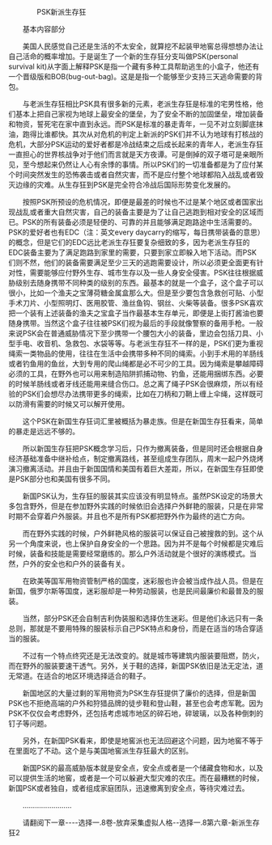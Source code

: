 <div class="read-content j_readContent" id="">
                <p>　　　　PSK新派生存狂<p>　　基本内容部分<p>　　美国人民感觉自己还是生活的不太安全，就算挖不起装甲地窖总得想想办法让自己活命的概率增加。于是诞生了一个新的生存狂分支叫做PSK(personal survival kit)从字面上解释PSK是指一个藏有多种工具帮助逃生的小盒子，他还有一个晋级版和BOB(bug-out-bag)。这是是指一个能够至少支持三天逃命需要的背包。<p>　　与老派生存狂相比PSK具有很多新的元素，老派生存狂是标准的宅男性格，他们基本上把自己家视为地球上最安全的堡垒，为了安全不断的加固堡垒，增加装备和物资，誓死宅在家中直到永远。而PSK是标准的暴走青年，一见不对立刻脚底抹油，跑得比谁都快。其次从对危机的判定上新派的PSK们并不认为地球有打核战的危机，大部分PSK运动的爱好者都是冷战结束之后成长起来的青年人，老派生存狂一直担心的世界核战争对于他们而言就是天方夜谭。可是倒掉的双子塔可是亲眼所见，至今想起来仍然让人心有余悸的事情。所以PSK们的一切准备都是为了应付某个时间突然发生的恐怖袭击或者自然灾害，而不是应付整个地球都陷入战乱或者毁灭边缘的灾难。从生存狂到PSK是完全符合冷战后国际形势变化发展的。<p>　　按照PSK所预设的危机情况，即便是最差的时候也不过是某个地区或者国家出现战乱或者重大自然灾害，自己的装备主要是为了让自己逃跑到相对安全的区域而已。PSK的所有装备必须是轻便的、可靠的并且能够满足跑路途中生活需要的。PSK的爱好者也有EDC（注：英文every daycarry的缩写，每日携带装备的意思）的概念，但是它们的EDC远比老派生存狂要复杂细致的多，因为老派生存狂的EDC装备主要为了满足跑路到家里的需要，只要到家立即躲入地下活动。而PSK们则不然，他们的装备需要满足至少三天的逃跑需要设计，所以必须更全面更有针对性，需要能够应付野外生存、城市生存以及一些人身安全侵害。PSK往往根据威胁级别去随身携带不同种类的级别的东西。最基本的就是一个盒子，这个盒子可以很小，比如一个渔夫之宝薄荷糖金属盒那么大。但是至少要包含急救创可贴、小型手术刀片、小型照明灯、医用胶管、渔丝鱼钩、钢丝、火柴等装备。很多PSK喜欢把一个装有上述装备的渔夫之宝盒子当作最基本生存单元，即便是上街打酱油也要随身携带。当然这个盒子往往被PSK们视为最后的手段就像警察的备用手枪。一般来说PSK会在普通威胁情况下至少携带一个腰包大小的装备，里边会包括刀具、小型手电、收音机、急救包、水袋等等。与老派生存狂不一样的是，PSK们更为重视绳索一类物品的使用，往往在生活中会携带多种不同的绳索。小到手术用的羊肠线或者钓鱼用的鱼丝，大到专用的爬山绳都是必不可少的工具。因为绳索是攀越障碍必须的工具，在野外也可以用来制造陷阱抓捕动物、钓鱼，还能用捆绑东西。必要的时候羊肠线或者牙线还能用来缝合伤口。总之离了绳子PSK会很麻烦，所以有经验的PSK们会想尽办法携带更多的绳索，比如在刀柄和刀鞘上缠上伞绳，这样既可以防滑有需要的时候又可以解开使用。<p>　　这个PSK在新国生存狂词汇里被概括为暴走族。但是在新国生存狂看来，简单的暴走是远远不够的。<p>　　所以新国生存狂把PSK概念学习后，只作为撤离装备，但是同时还会根据自身经济基础准备中继补给点，制定撤离路线，甚至组成生存团队，周末一起户外烧烤演习撤离活动。并且由于新国国情和美国有着巨大差距，所以，在新国生存狂即使是PSK部分也和美国有很多不同。<p>　　新国PSK认为，生存狂的服装其实应该没有明显特点。虽然PSK设定的场景大多包含野外，但是在参加野外实践的时候依旧会选择户外鲜艳的服装，只是在非常时期不会穿着户外服装。并且也不是所有PSK都把野外作为最终的逃亡方向。<p>　　而在野外实践的时候，户外鲜艳风格的服装可以保证自己被搜救的到。这个从另一个角度来说，也上保护自身安全的一个思路。因为并不是每个时候都是灾难后时候，装备和技能是需要经常磨练的。那么户外活动就是个很好的演练模式。当然，户外的安全也和户外的装备有关。<p>　　在欧美等国军用物资管制严格的国度，迷彩服也许会被当成作战人员。但是在新国，俄罗尔斯等国度，迷彩服却是一种劳动服装，也是民间最廉价和最普及的服装。<p>　　当然，部分PSK还会自制吉利伪装服和选择仿生迷彩。但是他们永远只有一条总则，那就是不要用特殊的服装标示自己PSK特点和身份，而是在适当的场合穿适当的服装。<p>　　不过有一个特点终究还是无法改变的。就是城市等建筑内服装要阻燃，防火，而在野外的服装要速干透气。另外，关于鞋的选择，新国PSK依旧是法无定法，道无常道。在适合的地区环境选择适合的鞋子。<p>　　新国地区的大量过剩的军用物资为PSK生存狂提供了廉价的选择，但是新国PSK也不拒绝高端的户外和狩猎品牌的徒步鞋和登山鞋，甚至也会考虑军靴。因为PSK不仅仅会考虑野外，还包括考虑城市地区的碎石地，碎玻璃，以及各种倒刺的钉子等问题。<p>　　另外，在新国PSK看来，即使是地窖派也无法回避这个问题，因为地窖不等于在里面吃了不动。这个是与美国地窖派生存狂最大的区别。<p>　　新国PSK的最高威胁版本就是安全点，安全点或者是一个储藏食物和水，以及可以提供生活的地窖，或者是一个可以躲避大型灾难的农庄。而在最糟糕的时候，新国PSK或者独自，或者组成家庭团队，迅速撤离到安全点，等待灾难过去。<p>　　……………………<p>　　请翻阅下一章----选择一.8卷-放弃采集虚拟人格--选择一.8第六章-新派生存狂2<p> 
            </div>